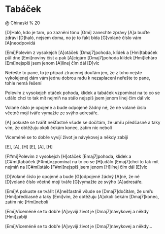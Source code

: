 # Tabáček
@ Chinaski
% 20

[D]Haló, kdo je tam, po zaznění tónu
[Gmi] zanechte zprávy [A]a buďte zdrávi
[D]haló, nejsem doma, no je to fakt bída
[G]volané číslo vám [A]neodpovídá

[Emi]Polevím z vysokejch [A]otáček
[Dmaj7]pohoda, klídek a [Hmi]tabáček
půl dne [Emi]noviny číst a pak [A]cigáro
[Dmaj7]pohoda klídek [Hmi]leháro
[Emi]nejspíš jsem jenom [A]línej čím dál [D]víc

Neřešte to pane, to je případ ztracenej
doufám jen, že z toho nejste vykolejenej
dám vám jednu dobrou radu k nezaplacení
neřešte to pane, tohle nemá řešení

Polevím z vysokejch otáček
pohoda, klídek a tabáček
vzpomínat na to co se událo
chci to tak mít nejmíň na stálo
nejspíš jsem jenom línej čím dál víc

Volané číslo je opojené a bude
odpojené žádný né, že né
volané číslo včetně mojí tváře
vymažte ze svýho adresáře.

[A] pokuste se tvářit nešťastně
všude se dočítám, že umřu předčasně
a taky vím, že obtěžuju okolí
čekám konec, zatím nic nebolí

Víceméně se to dobře vyvíjí
život je návykovej a někdy zabíjí

[E], [A], [H]
[E], [A], [H]

[F#mi]Polevím z vysokejch [H]otáček
[Emaj7]pohoda, klídek a [C#mi]tabáček
[F#mi]vzpomínat na to co se [H]událo
[Emaj7]chci to tak mít nejmíň na [C#mi]stálo
[F#mi]nejspíš jsem jenom [H]línej čím dál [E]víc

[D]Volané číslo je opojené a bude
[G]odpojené žádný [A]né, že né
[D]volané číslo včetně mojí tváře
[G]vymažte ze svýho [A]adresáře.

[Emi]A pokuste se tvářit [A]nešťastně
všude se [Dmaj7]dočítám, že umřu [Hmi]předčasně
a taky [Emi]vím, že obtěžuju [A]okolí
čekám [Dmaj7]konec, zatím nic [Hmi]nebolí

[Emi]Víceméně se to dobře [A]vyvíjí
život je [Dmaj7]návykovej a někdy [Hmi]zabíjí

[Emi]Víceméně se to dobře [A]vyvíjí
život je [Dmaj7]návykovej a někdy...